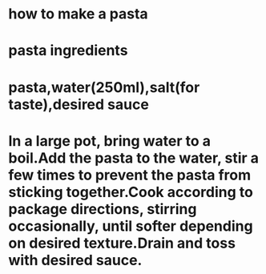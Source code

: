 
# how to make a pasta

# pasta ingredients
# pasta,water(250ml),salt(for taste),desired sauce


# In a large pot, bring water to a boil.Add the pasta to the water, stir a few times to prevent the pasta from sticking together.Cook according to package directions, stirring occasionally, until  softer depending on desired texture.Drain and toss with desired sauce.